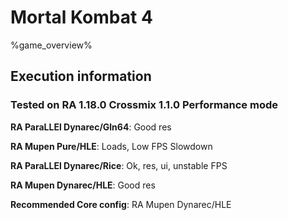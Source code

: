 # Mortal Kombat 4 

%game_overview%

## Execution information

### Tested on RA 1.18.0 Crossmix 1.1.0 Performance mode

**RA ParaLLEl Dynarec/Gln64**: Good res

**RA Mupen Pure/HLE**: Loads, Low FPS Slowdown

**RA ParaLLEl Dynarec/Rice**: Ok, res, ui, unstable FPS

**RA Mupen Dynarec/HLE**: Good res

**Recommended Core config**: RA Mupen Dynarec/HLE